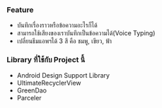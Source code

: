 ### Feature
- บันทึกเรื่องราวหรือข้อความอะไรก็ได้
- สามารถใช้เสียงของเราบันทึกเป็นข้อความได้(Voice Typing)
- เปลี่ยนธีมแอพฯได้ 3 สี คือ ชมพู, เขียว, ฟ้า

### Library ที่ใช้กับ Project นี้
- Android Design Support Library
- UltimateRecyclerView
- GreenDao
- Parceler
